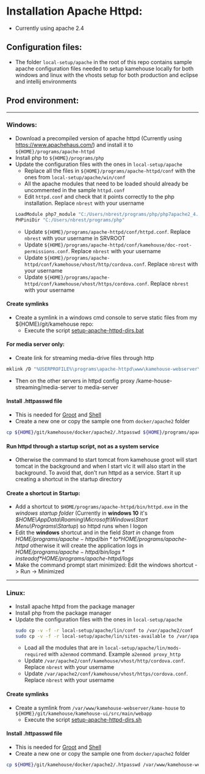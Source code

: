 
# Installation Apache Httpd:

- Currently using apache 2.4

## Configuration files: 

- The folder `local-setup/apache` in the root of this repo contains sample apache configuration files needed to setup kamehouse locally for both windows and linux with the vhosts setup for both production and eclipse and intellij environments

## Prod environment:

*********************

### Windows:

- Download a precompiled version of apache httpd (Currently using https://www.apachehaus.com/) and install it to `${HOME}/programs/apache-httpd`
- Install php to `${HOME}/programs/php`
- Update the configuration files with the ones in `local-setup/apache` 
  - Replace all the files in `${HOME}/programs/apache-httpd/conf` with the ones from `local-setup/apache/win/conf` 
  - All the apache modules that need to be loaded should already be uncommented in the sample `httpd.conf`
  - Edit `httpd.conf` and check that it points correctly to the php installation. Replace `nbrest` with your username
  ```sh
  LoadModule php7_module "C:/Users/nbrest/programs/php/php7apache2_4.dll"
  PHPiniDir "C:/Users/nbrest/programs/php"
  ```
  - Update `${HOME}/programs/apache-httpd/conf/httpd.conf`. Replace `nbrest` with your username in SRVROOT
  - Update `${HOME}/programs/apache-httpd/conf/kamehouse/doc-root-permissions.conf`. Replace `nbrest` with your username
  - Update `${HOME}/programs/apache-httpd/conf/kamehouse/vhost/http/cordova.conf`. Replace `nbrest` with your username
  - Update `${HOME}/programs/apache-httpd/conf/kamehouse/vhost/https/cordova.conf`. Replace `nbrest` with your username

#### Create symlinks

- Create a symlink in a windows cmd console to serve static files from my ${HOME}/git/kamehouse repo:
  - Execute the script [setup-apache-httpd-dirs.bat](scripts/setup-apache-httpd-dirs.bat)

#### For media server only:
- Create link for streaming media-drive files through http
```sh
mklink /D "%USERPROFILE%\programs\apache-httpd\www\kamehouse-webserver\kame-house-streaming\media-server\media-drive" "N:\"
```
- Then on the other servers in httpd config proxy /kame-house-streaming/media-server to media-server

#### Install .httpasswd file

- This is needed for [Groot](kamehouse-groot/README.md) and [Shell](kamehouse-shell/README.md)
- Create a new one or copy the sample one from `docker/apache2` folder
```sh
cp ${HOME}/git/kamehouse/docker/apache2/.htpasswd ${HOME}/programs/apache-httpd/www/kamehouse-webserver/
```

#### Run httpd through a startup script, not as a system service

- Otherwise the command to start tomcat from kamehouse groot will start tomcat in the background and when I start vlc it will also start in the background. To avoid that, don't run httpd as a service. Start it up creating a shortcut in the startup directory

#### Create a shortcut in Startup:

* Add a shortcut to `$HOME/programs/apache-httpd/bin/httpd.exe` in the *windows startup folder* (Currently in **windows 10** it's *$HOME\AppData\Roaming\Microsoft\Windows\Start Menu\Programs\Startup*) so httpd runs when I logon
* Edit the **windows** shortcut and in the field *Start in* change from *$HOME/programs/apache-httpd/bin* to *$HOME/programs/apache-httpd* otherwise it will create the application logs in *$HOME/programs/apache-httpd/bin/logs* instead of *$HOME/programs/apache-httpd/logs*
* Make the command prompt start minimized: Edit the windows shortcut -> Run -> Minimized

*********************

### Linux:

- Install apache httpd from the package manager
- Install php from the package manager
- Update the configuration files with the ones in `local-setup/apache` 
  ```sh
  sudo cp -v -f -r local-setup/apache/lin/conf to /var/apache2/conf
  sudo cp -v -f -r local-setup/apache/lin/sites-available to /var/apache2/sites-available
  ```
  - Load all the modules that are in `local-setup/apache/lin/mods-required` with `a2enmod` command. Example `a2enmod proxy_http`
  - Update `/var/apache2/conf/kamehouse/vhost/http/cordova.conf`. Replace `nbrest` with your username
  - Update `/var/apache2/conf/kamehouse/vhost/https/cordova.conf`. Replace `nbrest` with your username

#### Create symlinks

- Create a symlink from `/var/www/kamehouse-webserver/kame-house` to `${HOME}/git/kamehouse/kamehouse-ui/src/main/webapp`
  - Execute the script [setup-apache-httpd-dirs.sh](scripts/setup-apache-httpd-dirs.sh)

#### Install .httpasswd file

- This is needed for [Groot](kamehouse-groot/README.md) and [Shell](kamehouse-shell/README.md)
- Create a new one or copy the sample one from `docker/apache2` folder
```sh
cp ${HOME}/git/kamehouse/docker/apache2/.htpasswd /var/www/kamehouse-webserver/
```